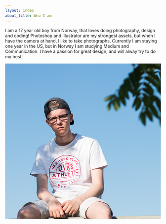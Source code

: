 ```yaml
---
layout: index
about_title: Who I am
---
```

I am a 17 year old boy from Norway, that loves doing photography, design and
coding! Photoshop and Illustrator are my strongest assets, but when I have the
camera at hand, I like to take photographs. Currently I am staying one year in the US, but in Norway I am studying Medium and Communication. I have a passion for great design, and will alway try to do my best!

  ![Picture of Tobias Barsnes](/_assets/images/untitled-1.png)
